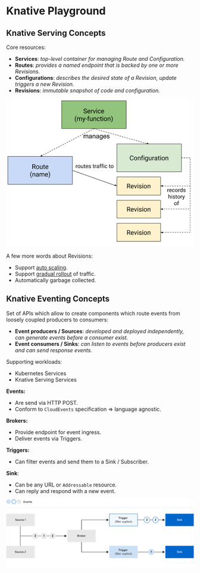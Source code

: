 # Knative Playground

## Knative Serving Concepts

Core resources:

- **Services**: *top-level container for managing Route and Configuration.*
- **Routes**: *provides a named endpoint that is backed by one or more Revisions.*
- **Configurations**: *describes the desired state of a Revision, update triggers a new Revision.*
- **Revisions**: *immutable snapshot of code and configuration.*

![serving architecture](docs/serving_arch.png)

A few more words about Revisions:

- Support [auto scaling](https://knative.dev/docs/serving/autoscaling/).
- Support [gradual rollout](https://knative.dev/docs/serving/rolling-out-latest-revision/) of traffic.
- Automatically garbage collected.

## Knative Eventing Concepts

Set of APIs which allow to create components which route events from loosely coupled producers to consumers:

- **Event producers / Sources**: *developed and deployed independently, can generate events before a consumer exist.*
- **Event consumers / Sinks**: *can listen to events before producers exist and can send response events.*

Supporting workloads:

- Kubernetes Services
- Knative Serving Services

**Events:**

- Are send via HTTP POST.
- Conform to `CloudEvents` specification => language agnostic.

**Brokers:**

- Provide endpoint for event ingress.
- Deliver events via Triggers.

**Triggers:**

- Can filter events and send them to a Sink / Subscriber.

**Sink**:

- Can be any URL or `Addressable` resource.
- Can reply and respond with a new event.

![broker](docs/brokers.png)